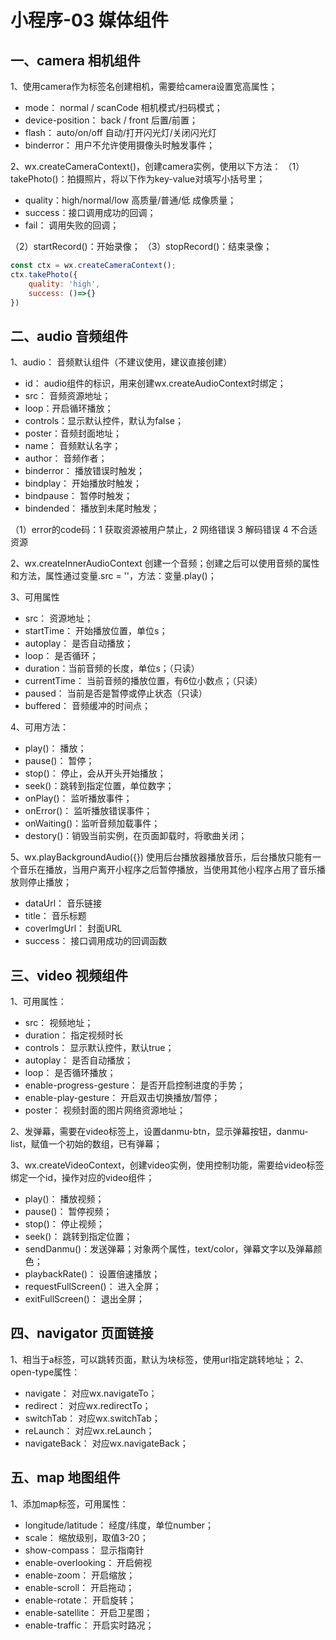 # 小程序-03  媒体组件
## 一、camera 相机组件
1、使用camera作为标签名创建相机，需要给camera设置宽高属性；
* mode： normal / scanCode    相机模式/扫码模式；
* device-position： back / front     后置/前置；
* flash： auto/on/off     自动/打开闪光灯/关闭闪光灯
* binderror： 用户不允许使用摄像头时触发事件；


2、wx.createCameraContext()，创建camera实例，使用以下方法：
（1）takePhoto()：拍摄照片，将以下作为key-value对填写小括号里；
* quality：high/normal/low   高质量/普通/低  成像质量；
* success：接口调用成功的回调；
* fail： 调用失败的回调；


（2）startRecord()：开始录像；
（3）stopRecord()：结束录像；
```js
const ctx = wx.createCameraContext();
ctx.takePhoto({
    quality: 'high',
    success: ()=>{}
})
```

## 二、audio 音频组件
1、audio： 音频默认组件（不建议使用，建议直接创建）
* id： audio组件的标识，用来创建wx.createAudioContext时绑定；
* src： 音频资源地址；
* loop：开启循环播放；
* controls：显示默认控件，默认为false；
* poster：音频封面地址；
* name： 音频默认名字；
* author： 音频作者；
* binderror： 播放错误时触发；
* bindplay： 开始播放时触发；
* bindpause： 暂停时触发；
* bindended： 播放到未尾时触发；


（1）error的code码：1 获取资源被用户禁止，2 网络错误 3 解码错误  4 不合适资源

2、wx.createInnerAudioContext    创建一个音频；创建之后可以使用音频的属性和方法，属性通过变量.src = ''，方法：变量.play()；

3、可用属性
* src： 资源地址；
* startTime： 开始播放位置，单位s；
* autoplay： 是否自动播放；
* loop： 是否循环；
* duration：当前音频的长度，单位s；（只读）
* currentTime： 当前音频的播放位置，有6位小数点；（只读）
* paused： 当前是否是暂停或停止状态（只读）
* buffered： 音频缓冲的时间点；



4、可用方法：
* play()： 播放；
* pause()： 暂停；
* stop()： 停止，会从开头开始播放；
* seek()：跳转到指定位置，单位数字；
* onPlay()： 监听播放事件；
* onError()： 监听播放错误事件；
* onWaiting()：监听音频加载事件；
* destory()：销毁当前实例，在页面卸载时，将歌曲关闭；



5、wx.playBackgroundAudio({})
使用后台播放器播放音乐，后台播放只能有一个音乐在播放，当用户离开小程序之后暂停播放，当使用其他小程序占用了音乐播放则停止播放；
* dataUrl： 音乐链接
* title： 音乐标题
* coverImgUrl： 封面URL
* success： 接口调用成功的回调函数




## 三、video 视频组件
1、可用属性：
* src： 视频地址；
* duration： 指定视频时长
* controls： 显示默认控件，默认true；
* autoplay：  是否自动播放；
* loop：  是否循环播放；
* enable-progress-gesture： 是否开启控制进度的手势；
* enable-play-gesture： 开启双击切换播放/暂停；
* poster： 视频封面的图片网络资源地址；


2、发弹幕，需要在video标签上，设置danmu-btn，显示弹幕按钮，danmu-list，赋值一个初始的数组，已有弹幕；

3、wx.createVideoContext，创建video实例，使用控制功能，需要给video标签绑定一个id，操作对应的video组件；
* play()： 播放视频；
* pause()： 暂停视频；
* stop()： 停止视频；
* seek()： 跳转到指定位置；
* sendDanmu()：发送弹幕；对象两个属性，text/color，弹幕文字以及弹幕颜色；
* playbackRate()： 设置倍速播放；
* requestFullScreen()： 进入全屏；
* exitFullScreen()： 退出全屏；




## 四、navigator 页面链接
1、相当于a标签，可以跳转页面，默认为块标签，使用url指定跳转地址；
2、open-type属性：
* navigate： 对应wx.navigateTo；
* redirect： 对应wx.redirectTo；
* switchTab： 对应wx.switchTab；
* reLaunch： 对应wx.reLaunch；
* navigateBack： 对应wx.navigateBack；




## 五、map  地图组件
1、添加map标签，可用属性：
* longitude/latitude： 经度/纬度，单位number；
* scale： 缩放级别，取值3-20；
* show-compass： 显示指南针
* enable-overlooking： 开启俯视
* enable-zoom： 开启缩放；
* enable-scroll： 开启拖动；
* enable-rotate： 开启旋转；
* enable-satellite： 开启卫星图；
* enable-traffic： 开启实时路况；




